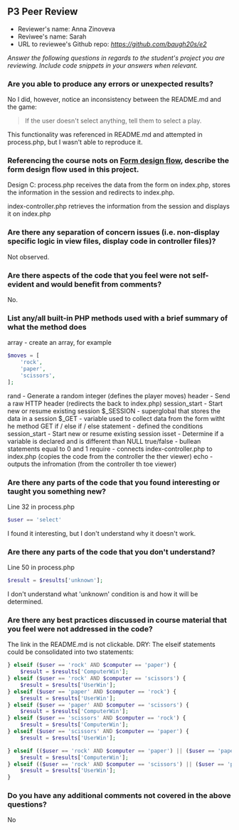 ## P3 Peer Review

+ Reviewer's name: Anna Zinoveva
+ Reviwee's name: Sarah
+ URL to reviewee's Github repo: *<https://github.com/baugh20s/e2>*

*Answer the following questions in regards to the student's project you are reviewing. Include code snippets in your answers when relevant.*


### Are you able to produce any errors or unexpected results?
No
I did, however, notice an inconsistency between the README.md and the game:
> If the user doesn't select anything, tell them to select a play. 

This functionality was referenced in README.md and attempted in process.php, but I wasn't able to reproduce it.


### Referencing the course nots on [Form design flow](https://hesweb.dev/e2/notes#/php/form-flow), describe the form design flow used in this project.
Design C: 
process.php receives the data from the form on index.php, stores the information in the session  and redirects to index.php.

index-controller.php retrieves the information from the session and displays it on index.php


### Are there any separation of concern issues (i.e. non-display specific logic in view files, display code in controller files)? 
Not observed.

### Are there aspects of the code that you feel were not self-evident and would benefit from comments?
No.

### List any/all built-in PHP methods used with a brief summary of what the method does

array - create an array, for example 
```php 
$moves = [
    'rock',
    'paper',
    'scissors',
];
```

rand - Generate a random integer (defines the player moves)
header - Send a raw HTTP header (redirects the back to index.php)
session_start - Start new or resume existing session
$_SESSION - superglobal that stores the data in a session
$_GET - variable used to collect data from the form witht he method GET
if / else if / else  statement - defined the conditions
session_start - Start new or resume existing session
isset - Determine if a variable is declared and is different than NULL
true/false - bullean statements equal to 0 and 1
require - connects index-controller.php to index.php (copies the code from the controller the ther viewer)
echo - outputs the infromation (from the controller th toe viewer)

### Are there any parts of the code that you found interesting or taught you something new?
Line 32 in process.php
```php
$user == 'select'
```
I found it interesting, but I don't understand why it doesn't work.

### Are there any parts of the code that you don't understand?
Line 50 in process.php
```php
$result = $results['unknown'];
```
I don't understand what 'unknown' condition is and how it will be determined.

### Are there any best practices discussed in course material that you feel were not addressed in the code?
The link in the README.md is not clickable.
DRY: The elseif statements could be consolidated into two statements:

```php
} elseif ($user == 'rock' AND $computer == 'paper') {
    $result = $results['ComputerWin'];
} elseif ($user == 'rock' AND $computer == 'scissors') {
    $result = $results['UserWin'];
} elseif ($user == 'paper' AND $computer == 'rock') {
    $result = $results['UserWin'];
} elseif ($user == 'paper' AND $computer == 'scissors') {
    $result = $results['ComputerWin'];
} elseif ($user == 'scissors' AND $computer == 'rock') {
    $result = $results['ComputerWin'];
} elseif ($user == 'scissors' AND $computer == 'paper') {
    $result = $results['UserWin'];
```

```php
} elseif (($user == 'rock' AND $computer == 'paper') || ($user == 'paper' AND $computer == 'scissors') || ($user == 'scissors' AND $computer == 'rock')) {
    $result = $results['ComputerWin'];
} elseif (($user == 'rock' AND $computer == 'scissors') || ($user == 'paper' AND $computer == 'rock') || ($user == 'scissors' AND $computer == 'paper')) {
    $result = $results['UserWin'];
} 
```

### Do you have any additional comments not covered in the above questions?
No
